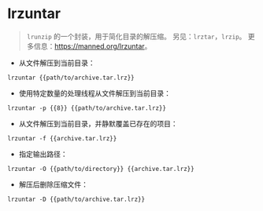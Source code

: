 # lrzuntar

> `lrunzip` 的一个封装，用于简化目录的解压缩。
> 另见：`lrztar`，`lrzip`。
> 更多信息：<https://manned.org/lrzuntar>。

- 从文件解压到当前目录：

`lrzuntar {{path/to/archive.tar.lrz}}`

- 使用特定数量的处理线程从文件解压到当前目录：

`lrzuntar -p {{8}} {{path/to/archive.tar.lrz}}`

- 从文件解压到当前目录，并静默覆盖已存在的项目：

`lrzuntar -f {{archive.tar.lrz}}`

- 指定输出路径：

`lrzuntar -O {{path/to/directory}} {{archive.tar.lrz}}`

- 解压后删除压缩文件：

`lrzuntar -D {{path/to/archive.tar.lrz}}`
